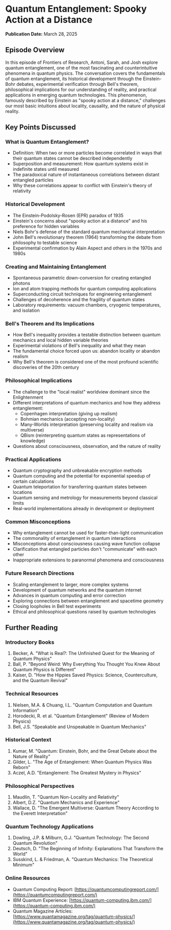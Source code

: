 # Quantum Entanglement: Spooky Action at a Distance
**Publication Date:** March 28, 2025


## Episode Overview
In this episode of Frontiers of Research, Antoni, Sarah, and Josh explore quantum entanglement, one of the most fascinating and counterintuitive phenomena in quantum physics. The conversation covers the fundamentals of quantum entanglement, its historical development through the Einstein-Bohr debates, experimental verification through Bell's theorem, philosophical implications for our understanding of reality, and practical applications in emerging quantum technologies. This phenomenon, famously described by Einstein as "spooky action at a distance," challenges our most basic intuitions about locality, causality, and the nature of physical reality.

## Key Points Discussed

### What is Quantum Entanglement?
- Definition: When two or more particles become correlated in ways that their quantum states cannot be described independently
- Superposition and measurement: How quantum systems exist in indefinite states until measured
- The paradoxical nature of instantaneous correlations between distant entangled particles
- Why these correlations appear to conflict with Einstein's theory of relativity

### Historical Development
- The Einstein-Podolsky-Rosen (EPR) paradox of 1935
- Einstein's concerns about "spooky action at a distance" and his preference for hidden variables
- Niels Bohr's defense of the standard quantum mechanical interpretation
- John Bell's revolutionary theorem (1964) transforming the debate from philosophy to testable science
- Experimental confirmation by Alain Aspect and others in the 1970s and 1980s

### Creating and Maintaining Entanglement
- Spontaneous parametric down-conversion for creating entangled photons
- Ion and atom trapping methods for quantum computing applications
- Superconducting circuit techniques for engineering entanglement
- Challenges of decoherence and the fragility of quantum states
- Laboratory requirements: vacuum chambers, cryogenic temperatures, and isolation

### Bell's Theorem and Its Implications
- How Bell's inequality provides a testable distinction between quantum mechanics and local hidden variable theories
- Experimental violations of Bell's inequality and what they mean
- The fundamental choice forced upon us: abandon locality or abandon realism
- Why Bell's theorem is considered one of the most profound scientific discoveries of the 20th century

### Philosophical Implications
- The challenge to the "local realist" worldview dominant since the Enlightenment
- Different interpretations of quantum mechanics and how they address entanglement:
  - Copenhagen interpretation (giving up realism)
  - Bohmian mechanics (accepting non-locality)
  - Many-Worlds interpretation (preserving locality and realism via multiverse)
  - QBism (reinterpreting quantum states as representations of knowledge)
- Questions about consciousness, observation, and the nature of reality

### Practical Applications
- Quantum cryptography and unbreakable encryption methods
- Quantum computing and the potential for exponential speedup of certain calculations
- Quantum teleportation for transferring quantum states between locations
- Quantum sensing and metrology for measurements beyond classical limits
- Real-world implementations already in development or deployment

### Common Misconceptions
- Why entanglement cannot be used for faster-than-light communication
- The commonality of entanglement in quantum interactions
- Misconceptions about consciousness causing wave function collapse
- Clarification that entangled particles don't "communicate" with each other
- Inappropriate extensions to paranormal phenomena and consciousness

### Future Research Directions
- Scaling entanglement to larger, more complex systems
- Development of quantum networks and the quantum internet
- Advances in quantum computing and error correction
- Exploring connections between entanglement and spacetime geometry
- Closing loopholes in Bell test experiments
- Ethical and philosophical questions raised by quantum technologies

## Further Reading

### Introductory Books
1. Becker, A. "What is Real?: The Unfinished Quest for the Meaning of Quantum Physics"
2. Ball, P. "Beyond Weird: Why Everything You Thought You Knew About Quantum Physics is Different"
3. Kaiser, D. "How the Hippies Saved Physics: Science, Counterculture, and the Quantum Revival"

### Technical Resources
1. Nielsen, M.A. & Chuang, I.L. "Quantum Computation and Quantum Information"
2. Horodecki, R. et al. "Quantum Entanglement" (Review of Modern Physics)
3. Bell, J.S. "Speakable and Unspeakable in Quantum Mechanics"

### Historical Context
1. Kumar, M. "Quantum: Einstein, Bohr, and the Great Debate about the Nature of Reality"
2. Gilder, L. "The Age of Entanglement: When Quantum Physics Was Reborn"
3. Aczel, A.D. "Entanglement: The Greatest Mystery in Physics"

### Philosophical Perspectives
1. Maudlin, T. "Quantum Non-Locality and Relativity"
2. Albert, D.Z. "Quantum Mechanics and Experience"
3. Wallace, D. "The Emergent Multiverse: Quantum Theory According to the Everett Interpretation"

### Quantum Technology Applications
1. Dowling, J.P. & Milburn, G.J. "Quantum Technology: The Second Quantum Revolution"
2. Deutsch, D. "The Beginning of Infinity: Explanations That Transform the World"
3. Susskind, L. & Friedman, A. "Quantum Mechanics: The Theoretical Minimum"

### Online Resources
- Quantum Computing Report: [https://quantumcomputingreport.com/](https://quantumcomputingreport.com/)
- IBM Quantum Experience: [https://quantum-computing.ibm.com/](https://quantum-computing.ibm.com/)
- Quantum Magazine Articles: [https://www.quantamagazine.org/tag/quantum-physics/](https://www.quantamagazine.org/tag/quantum-physics/) 